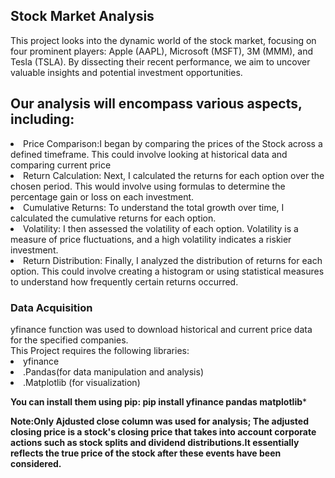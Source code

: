 <h2><B></B>Stock Market Analysis</h2></B>
This project looks into the dynamic world of the stock market, focusing on four prominent players: Apple (AAPL), Microsoft (MSFT), 3M (MMM), and Tesla (TSLA). By dissecting their recent performance, we aim to uncover valuable insights and potential investment opportunities.<br>

<h2>Our analysis will encompass various aspects, including:</h2>
<li>Price Comparison:I began by comparing the prices of the Stock across a defined timeframe. This could involve looking at historical data and comparing current price</li>
<li>Return Calculation: Next, I calculated the returns for each option over the chosen period. This would involve using formulas to determine the percentage gain or loss on each investment.</li>
<li>Cumulative Returns: To understand the total growth over time, I calculated the cumulative returns for each option.</li>
<li>Volatility: I then assessed the volatility of each option. Volatility is a measure of price fluctuations, and a high volatility indicates a riskier investment.</li>
<li>Return Distribution: Finally, I analyzed the distribution of returns for each option. This could involve creating a histogram or using statistical measures to understand how frequently certain returns occurred.</li>

<h3>Data Acquisition</h3>
yfinance function was used to download historical and current price data for the specified companies.<br>
This Project requires the following libraries:
<li>yfinance</li>
<li>.Pandas(for data manipulation and analysis)</li>
<li>.Matplotlib (for visualization)</li>

**You can install them using pip:
pip install yfinance pandas matplotlib***

**Note:Only Ajdusted close column was used for analysis;
The adjusted closing price is a stock's closing price that takes into account corporate actions such as stock splits and dividend distributions.It essentially reflects the true price of the stock after these events have been considered.**
